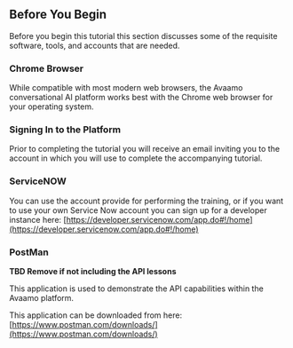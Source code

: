 ## Before You Begin

Before you begin this tutorial this section discusses some of the requisite software, tools,
and accounts that are needed.

### Chrome Browser

While compatible with most modern web browsers, the Avaamo conversational AI platform works best with
the Chrome web browser for your operating system.

### Signing In to the Platform

Prior to completing the tutorial you will receive an email inviting you to the account in which you will use
to complete the accompanying tutorial.

### ServiceNOW

You can use the account provide for performing the training, or if you want to use your own Service Now account you
can sign up for a developer instance here: [https://developer.servicenow.com/app.do#!/home](https://developer.servicenow.com/app.do#!/home)

### PostMan

**TBD Remove if not including the API lessons**

This application is used to demonstrate the API capabilities within the Avaamo platform.

This application can be downloaded from here: [https://www.postman.com/downloads/](https://www.postman.com/downloads/)

